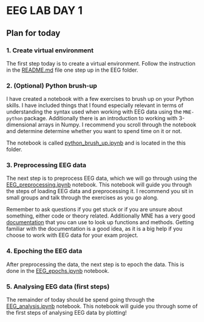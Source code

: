 # EEG LAB DAY 1

## Plan for today
### 1. Create virtual environment
The first step today is to create a virtual environment. Follow the instruction in the [README.md](../README.md#setting-up-virtual-environment) file one step up in the EEG folder.

### 2. (Optional) Python brush-up
I have created a notebook with a few exercises to brush up on your Python skills. I have included things that I found especially relevant in terms of understanding the syntax used when working with EEG data using the `MNE-python` package. Additionally there is an introduction to working with 3-dimensional arrays in Numpy. I recommend you scroll through the notebook and determine determine whether you want to spend time on it or not.

The notebook is called [python_brush_up.ipynb](python_brush_up.ipynb) and is located in the this folder.

### 3. Preprocessing  EEG data
The next step is to preprocess EEG data, which we will go through using the [EEG_preprocessing.ipynb](EEG_preprocessing.ipynb) notebook. This notebook will guide you through the steps of loading EEG data and preprocessing it. I recommend you sit in small groups and talk through the exercises as you go along. 

Remember to ask questions if you get stuck or if you are unsure about something, either code or theory related. Additionally MNE has a very good [documentation](https://mne.tools/stable/index.html) that you can use to look up functions and methods. Getting familiar with the documentation is a good idea, as it is a big help if you choose to work with EEG data for your exam project.

### 4. Epoching the EEG data
After preprocessing the data, the next step is to epoch the data. This is done in the [EEG_epochs.ipynb](EEG_epochs.ipynb) notebook. 

### 5. Analysing EEG data (first steps)
The remainder of today should be spend going through the [EEG_analysis.ipynb](EEG_analysis.ipynb) notebook. This notebook will guide you through some of the first steps of analysing EEG data by plotting!
